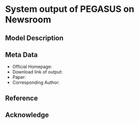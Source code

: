 # System output of PEGASUS on Newsroom


## Model Description

## Meta Data
* Official Homepage:
* Download link of output:
* Paper:
* Corresponding Author:




## Reference


## Acknowledge

